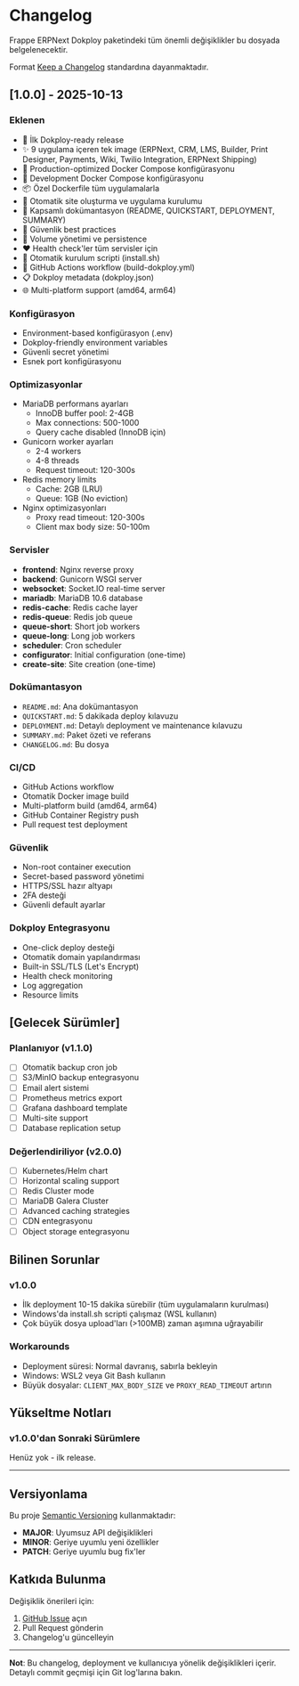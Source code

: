 # Changelog

Frappe ERPNext Dokploy paketindeki tüm önemli değişiklikler bu dosyada belgelenecektir.

Format [Keep a Changelog](https://keepachangelog.com/en/1.0.0/) standardına dayanmaktadır.

## [1.0.0] - 2025-10-13

### Eklenen
- 🎉 İlk Dokploy-ready release
- ✨ 9 uygulama içeren tek image (ERPNext, CRM, LMS, Builder, Print Designer, Payments, Wiki, Twilio Integration, ERPNext Shipping)
- 🐳 Production-optimized Docker Compose konfigürasyonu
- 🐳 Development Docker Compose konfigürasyonu
- 📦 Özel Dockerfile tüm uygulamalarla
- 🔧 Otomatik site oluşturma ve uygulama kurulumu
- 📝 Kapsamlı dokümantasyon (README, QUICKSTART, DEPLOYMENT, SUMMARY)
- 🔐 Güvenlik best practices
- 💾 Volume yönetimi ve persistence
- ❤️ Health check'ler tüm servisler için
- 🚀 Otomatik kurulum scripti (install.sh)
- 🔄 GitHub Actions workflow (build-dokploy.yml)
- 📋 Dokploy metadata (dokploy.json)
- 🌐 Multi-platform support (amd64, arm64)

### Konfigürasyon
- Environment-based konfigürasyon (.env)
- Dokploy-friendly environment variables
- Güvenli secret yönetimi
- Esnek port konfigürasyonu

### Optimizasyonlar
- MariaDB performans ayarları
  - InnoDB buffer pool: 2-4GB
  - Max connections: 500-1000
  - Query cache disabled (InnoDB için)
- Gunicorn worker ayarları
  - 2-4 workers
  - 4-8 threads
  - Request timeout: 120-300s
- Redis memory limits
  - Cache: 2GB (LRU)
  - Queue: 1GB (No eviction)
- Nginx optimizasyonları
  - Proxy read timeout: 120-300s
  - Client max body size: 50-100m

### Servisler
- **frontend**: Nginx reverse proxy
- **backend**: Gunicorn WSGI server
- **websocket**: Socket.IO real-time server
- **mariadb**: MariaDB 10.6 database
- **redis-cache**: Redis cache layer
- **redis-queue**: Redis job queue
- **queue-short**: Short job workers
- **queue-long**: Long job workers
- **scheduler**: Cron scheduler
- **configurator**: Initial configuration (one-time)
- **create-site**: Site creation (one-time)

### Dokümantasyon
- `README.md`: Ana dokümantasyon
- `QUICKSTART.md`: 5 dakikada deploy kılavuzu
- `DEPLOYMENT.md`: Detaylı deployment ve maintenance kılavuzu
- `SUMMARY.md`: Paket özeti ve referans
- `CHANGELOG.md`: Bu dosya

### CI/CD
- GitHub Actions workflow
- Otomatik Docker image build
- Multi-platform build (amd64, arm64)
- GitHub Container Registry push
- Pull request test deployment

### Güvenlik
- Non-root container execution
- Secret-based password yönetimi
- HTTPS/SSL hazır altyapı
- 2FA desteği
- Güvenli default ayarlar

### Dokploy Entegrasyonu
- One-click deploy desteği
- Otomatik domain yapılandırması
- Built-in SSL/TLS (Let's Encrypt)
- Health check monitoring
- Log aggregation
- Resource limits

## [Gelecek Sürümler]

### Planlanıyor (v1.1.0)
- [ ] Otomatik backup cron job
- [ ] S3/MinIO backup entegrasyonu
- [ ] Email alert sistemi
- [ ] Prometheus metrics export
- [ ] Grafana dashboard template
- [ ] Multi-site support
- [ ] Database replication setup

### Değerlendiriliyor (v2.0.0)
- [ ] Kubernetes/Helm chart
- [ ] Horizontal scaling support
- [ ] Redis Cluster mode
- [ ] MariaDB Galera Cluster
- [ ] Advanced caching strategies
- [ ] CDN entegrasyonu
- [ ] Object storage entegrasyonu

## Bilinen Sorunlar

### v1.0.0
- İlk deployment 10-15 dakika sürebilir (tüm uygulamaların kurulması)
- Windows'da install.sh scripti çalışmaz (WSL kullanın)
- Çok büyük dosya upload'ları (>100MB) zaman aşımına uğrayabilir

### Workarounds
- Deployment süresi: Normal davranış, sabırla bekleyin
- Windows: WSL2 veya Git Bash kullanın
- Büyük dosyalar: `CLIENT_MAX_BODY_SIZE` ve `PROXY_READ_TIMEOUT` artırın

## Yükseltme Notları

### v1.0.0'dan Sonraki Sürümlere
Henüz yok - ilk release.

---

## Versiyonlama

Bu proje [Semantic Versioning](https://semver.org/) kullanmaktadır:
- **MAJOR**: Uyumsuz API değişiklikleri
- **MINOR**: Geriye uyumlu yeni özellikler
- **PATCH**: Geriye uyumlu bug fix'ler

## Katkıda Bulunma

Değişiklik önerileri için:
1. [GitHub Issue](https://github.com/ubden/frappe_docker/issues) açın
2. Pull Request gönderin
3. Changelog'u güncelleyin

---

**Not**: Bu changelog, deployment ve kullanıcıya yönelik değişiklikleri içerir. Detaylı commit geçmişi için Git log'larına bakın.

